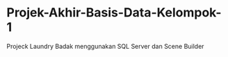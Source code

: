 # Projek-Akhir-Basis-Data-Kelompok-1
Projeck Laundry Badak menggunakan SQL Server dan Scene Builder
